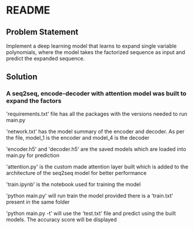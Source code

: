 # README


## Problem Statement

Implement a deep learning model that learns to expand single variable polynomials, where the model takes the factorized sequence as input and predict the expanded sequence.

## Solution

### A seq2seq, encode-decoder with attention model was built to expand the factors

'requirements.txt' file has all the packages with the versions needed to run main.py

'network.txt' has the model summary of the encoder and decoder.
As per the file, model_1 is the encoder and model_4 is the decoder

'encoder.h5' and 'decoder.h5' are the saved models which are loaded into main.py for prediction

'attention.py' is the custom made attention layer built which is added to the architecture of the seq2seq model for better performance

'train.ipynb' is the notebook used for training the model

'python main.py' will run train the model provided there is a 'train.txt' present in the same folder

'python main.py -t' will use the 'test.txt' file and predict using the built models. The accuracy score will be displayed

